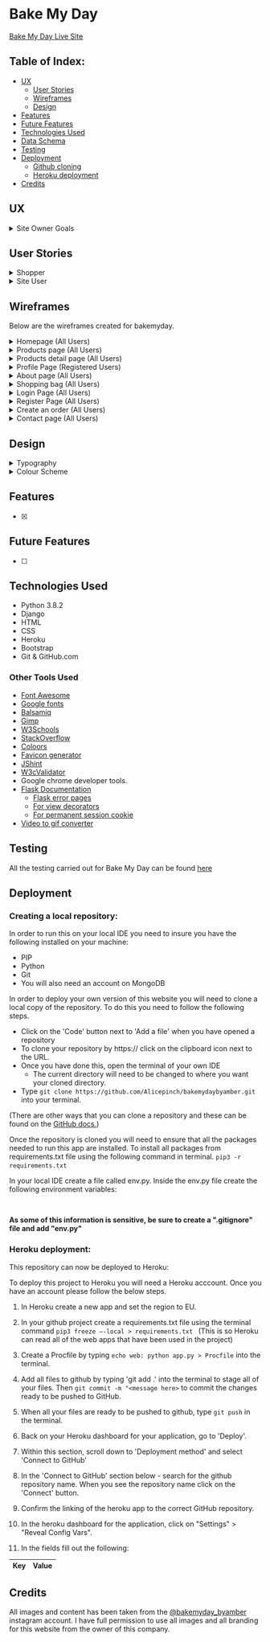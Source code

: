 # Bake My Day

[Bake My Day Live Site](https://bakemydaybyamber.herokuapp.com/)


## Table of Index: 
- [UX](#ux)
   - [User Stories](#user-stories)
   - [Wireframes](#wireframes)
   - [Design](#design)
- [Features](#features)
- [Future Features](#future-features)
- [Technologies Used](#technologies-used)
- [Data Schema](#data-schema)
- [Testing](TESTING.md)
- [Deployment](#deployment)
   - [Github cloning](#creating-a-local-repository)
   - [Heroku deployment](#heroku-deployment)
- [Credits](#credits)
 
## UX

<details><summary>Site Owner Goals</summary>
<p>

- I want the users to be able to easily navigate across the site and to feel comfortable doing so, easily finding what they want and need. 
- I want to be able to easily make any adjustments needed to any products across the website.
- I want customers to get a feel for the brand and what it is through the design and layout of the website.
- I want customers to not only visit the website but complete orders.
- I want customers to feel they can trust the brand by providing them with as much important information as they need.  

</p>
</details>

## User Stories

<details><summary>Shopper</summary>
<p>

- As a shopper on bakemyday I would like to be able to view all products available
- As a shopper on bakemyday I would like to be able to view product details
- As a shopper on bakemyday I would like to be able to sort products by category
- As a shopper on bakemyday I would like to be able identiy if there are any deals on the website
- As a shopper on bakemyday I would like to be able to add product to my basket
- As a shopper on bakemyday I would like to be able to view the product I have added to my basket
- As a shopper on bakemyday I would like to be able to create a personalised order
- As a shopper on bakemyday I would like to be able to personalise my order
- As a shopper on bakemyday I would like to be able to search the website and see my results
- As a shopper on bakemyday I would like to be able to easily select the quantity of what I add to my basket
- As a shopper on bakemyday I would like to be able to sort product by name an description
- As a shopper on bakemyday I would like to recieve email confirmation after I have placed an order

</p>
</details>


<details><summary>Site User</summary>
<p>

- As a site user of bakemyday I would like to easily register for an account
- As a site users of bakemyday I would like to easily login and logout
- As a site users of bakemyday I would to easily recover my password incase I forget it
- As a site users of bakemyday I would like to recieve email confirmation after registering
- As a site users of bakemyday I would like to have a personalized user profile
- As a shopper on bakemyday I would like to be able to view my order history after placing an order

</p>
</details>


## Wireframes

Below are the wireframes created for bakemyday.

<details><summary>Homepage (All Users) </summary>
<p>

![](docs/readme/wireframes/bakemyday-homepage-wireframe.png)

</p>
</details>

<details><summary>Products page (All Users) </summary>
<p>

![](docs/readme/wireframes/bakemyday-product-page-wireframe.png)

</p>
</details>

<details><summary>Products detail page (All Users) </summary>
<p>

![](docs/readme/wireframes/bakemyday-product-detail-wireframe.png)

</p>
</details>

<details><summary>Profile Page (Registered Users) </summary>
<p>

![](docs/readme/wireframes/bakemyday-profile-page-wireframe.png)

</p>
</details>

<details><summary>About page (All Users) </summary>
<p>

</p>
</details>

<details><summary>Shopping bag (All Users) </summary>
<p>

![](docs/readme/wireframes/bakemyday-shopping-bag-wireframe.png)

</p>
</details>

<details><summary>Login Page (All Users) </summary>
<p>

![](docs/readme/wireframes/bakemyday-login-page-wireframe.png)

</p>
</details>

<details><summary>Register Page (All Users) </summary>
<p>

![](docs/readme/wireframes/bakemyday-register-page-wireframe.png)

</p>
</details>

<details><summary>Create an order (All Users) </summary>
<p>

</p>
</details>

<details><summary>Contact page (All Users) </summary>
<p>

</p>
</details>


## Design 


<details><summary>Typography</summary>
<p>

</p>
</details>

<details><summary>Colour Scheme</summary>
<p>


</p>
</details>

## Features
 
- [x] 

## Future Features

- [ ] 

## Technologies Used

- Python 3.8.2
- Django
- HTML
- CSS
- Heroku
- Bootstrap
- Git & GitHub.com

### Other Tools Used

- [Font Awesome](https://fontawesome.com/) 
- [Google fonts](https://fonts.google.com/) 
- [Balsamiq](https://balsamiq.com/) 
- [Gimp](https://www.gimp.org/) 
- [W3Schools](https://www.w3schools.com/) 
- [StackOverflow](https://stackoverflow.com/) 
- [Coloors](https://coolors.co/) 
- [Favicon generator](https://www.favicon-generator.org/) 
- [JShint](https://jshint.com/) 
- [W3cValidator](https://validator.w3.org/)
- Google chrome developer tools.
- [Flask Documentation](https://flask.palletsprojects.com/en/1.1.x/)
  - [Flask error pages](https://flask.palletsprojects.com/en/1.1.x/patterns/errorpages)
  - [For view decorators](https://flask.palletsprojects.com/en/1.1.x/patterns/viewdecorators/)
  - [For permanent session cookie](https://flask.palletsprojects.com/en/1.1.x/config/)
- [Video to gif converter](https://ezgif.com/video-to-gif)

## Testing

All the testing carried out for Bake My Day can be found [here](TESTING.md)

## Deployment

### Creating a local repository:

In order to run this on your local IDE you need to insure you have the following installed on your machine:

- PIP
- Python
- Git
- You will also need an account on MongoDB 

In order to deploy your own version of this website you will need to clone a local copy of the repository. To do this you need to follow the following steps.

- Click on the 'Code' button next to 'Add a file' when you have opened a repository
- To clone your repository by https:// click on the clipboard icon next to the URL.
- Once you have done this, open the terminal of your own IDE
  - The current directory will need to be changed to where you want your cloned directory.
- Type ```git clone https://github.com/Alicepinch/bakemydaybyamber.git``` into your terminal.

(There are other ways that you can clone a repository and these can be found on the [GitHub docs.](https://docs.github.com/en/github/creating-cloning-and-archiving-repositories))

Once the repository is cloned you will need to ensure that all the packages needed to run this app are installed. To install all packages from requirements.txt file using the following command in terminal.
``` pip3 -r requirements.txt ```

In your local IDE create a file called env.py.
Inside the env.py file create the following environment variables: 

``` 


```

**As some of this information is sensitive, be sure to create a ".gitignore" file and add "env.py"**

### Heroku deployment:

This repository can now be deployed to Heroku:

To deploy this project to Heroku you will need a Heroku acccount.
Once you have an account please follow the below steps. 

1. In Heroku create a new app and set the region to EU. 

2. In your github project create a requirements.txt file using the terminal command ```pip3 freeze —-local > requirements.txt ``` (This is so Heroku can read all of the web apps that have been used in the project)

3. Create a Procfile by typing ```echo web: python app.py > Procfile``` into the terminal.

4. Add all files to github by typing 'git add .' into the terminal to stage all of your files. Then ```git commit -m "<message here>``` to commit the changes ready to be pushed to GitHub.

5. When all your files are ready to be pushed to github, type ```git push``` in the terminal.

6. Back on your Heroku dashboard for your application, go to 'Deploy'.

7. Within this section, scroll down to 'Deployment method' and select 'Connect to GitHub'

8. In the 'Connect to GitHub' section below - search for the github repository name. When you see the repository name click on the 'Connect' button.

9. Confirm the linking of the heroku app to the correct GitHub repository.

10. In the heroku dashboard for the application, click on "Settings" > "Reveal Config Vars".

11. In the fields fill out the following:

| Key | Value |
 --- | ---



## Credits

All images and content has been taken from the [@bakemyday_byamber](https://www.instagram.com/bakemyday_byamber/) instagram account. 
I have full permission to use all images and all branding for this website from the owner of this company. 